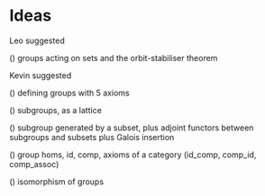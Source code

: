 # Ideas

Leo suggested

() groups acting on sets and the orbit-stabiliser theorem

Kevin suggested

() defining groups with 5 axioms

() subgroups, as a lattice

() subgroup generated by a subset, plus adjoint functors between subgroups and subsets plus Galois insertion

() group homs, id, comp, axioms of a category (id_comp, comp_id, comp_assoc)

() isomorphism of groups

